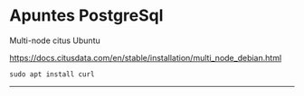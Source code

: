 # Apuntes PostgreSql

Multi-node citus Ubuntu

https://docs.citusdata.com/en/stable/installation/multi_node_debian.html




~~~
sudo apt install curl

~~~





___

















